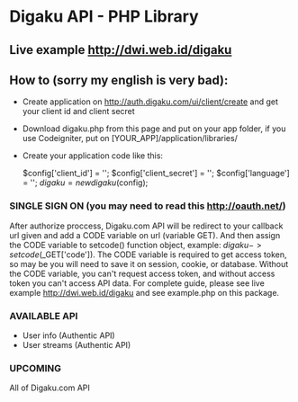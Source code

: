# Digaku API - PHP Library

## Live example http://dwi.web.id/digaku

## How to (sorry my english is very bad):
* Create application on http://auth.digaku.com/ui/client/create and get your client id and client secret
* Download digaku.php from this page and put on your app folder, if you use Codeigniter, put on [YOUR_APP]/application/libraries/
* Create your application code like this:

	$config['client_id'] = '';
	$config['client_secret'] = '';
	$config['language'] = '';
	$digaku = new digaku($config);

### SINGLE SIGN ON (you may need to read this http://oauth.net/)

After authorize proccess, Digaku.com API will be redirect to your callback url given and add a CODE variable on url (variable GET). And then assign the CODE variable to setcode() function object, example: $digaku->setcode($_GET['code']). The CODE variable is required to get access token, so may be you will need to save it on session, cookie, or database. Without the CODE variable, you can't request access token, and without access token you can't access API data. For complete guide, please see live example http://dwi.web.id/digaku and see example.php on this package.

### AVAILABLE API
* User info (Authentic API)
* User streams (Authentic API)

### UPCOMING
All of Digaku.com API